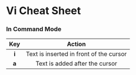 # Vi Cheat Sheet

### In Command Mode 
| Key | Action |
|:---:|:------:|
| **i** | Text is inserted in front of the cursor |
| **a** | Text is added after the cursor |
